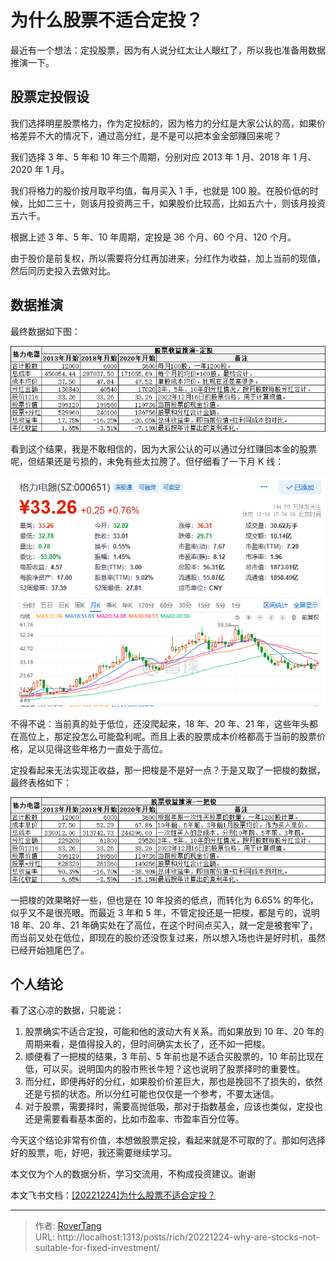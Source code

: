 # 为什么股票不适合定投？


最近有一个想法：定投股票，因为有人说分红太让人眼红了，所以我也准备用数据推演一下。

## 股票定投假设

我们选择明星股票格力，作为定投标的，因为格力的分红是大家公认的高，如果价格差异不大的情况下，通过高分红，是不是可以把本金全部赚回来呢？

我们选择 3 年、5 年和 10 年三个周期，分别对应 2013 年 1 月、2018 年 1 月、2020 年 1 月。

我们将格力的股价按月取平均值，每月买入 1 手，也就是 100 股。在股价低的时候，比如二三十，则该月投资两三千，如果股价比较高，比如五六十，则该月投资五六千。

根据上述 3 年、5 年、10 年周期，定投是 36 个月、60 个月、120 个月。

由于股价是前复权，所以需要将分红再加进来，分红作为收益，加上当前的现值，然后同历史投入去做对比。

## 数据推演

最终数据如下图：

![](static/boxcnRksz2fM2x5hahqyzQuE5ne.jpg)

看到这个结果，我是不敢相信的，因为大家公认的可以通过分红赚回本金的股票呢，但结果还是亏损的，未免有些太拉胯了。但仔细看了一下月 K 线：

![](static/boxcnIaCVNQzvpZwqm37JvrK1MQ.png)

不得不说：当前真的处于低位，还没爬起来，18 年、20 年、21 年，这些年头都在高位上，那定投怎么可能盈利呢。而且上表的股票成本价格都高于当前的股票价格，足以见得这些年格力一直处于高位。

定投看起来无法实现正收益，那一把梭是不是好一点？于是又取了一把梭的数据，最终表格如下：

![](static/boxcnRr0tPRf7nn014Ttikuv08g.jpg)

一把梭的效果略好一些，但也是在 10 年投资的低点，而转化为 6.65% 的年化，似乎又不是很亮眼。而最近 3 年和 5 年，不管定投还是一把梭，都是亏的，说明 18 年、20 年、21 年确实处在了高位，在这个时间点买入，就一定是被套牢了，而当前又处在低位，即现在的股价还没恢复过来，所以想入场也许是好时机，虽然已经开始翘尾巴了。

## 个人结论

看了这心凉的数据，只能说：

1. 股票确实不适合定投，可能和他的波动大有关系。而如果放到 10 年、20 年的周期来看，是值得投入的，但时间确实太长了，还不如一把梭。
2. 顺便看了一把梭的结果，3 年前、5 年前也是不适合买股票的，10 年前比现在低，可以买。说明国内的股市熊长牛短？这也说明了股票择时的重要性。
3. 而分红，即便再好的分红，如果股价价差巨大，那也是挽回不了损失的，依然还是亏损的状态。所以分红可能也仅仅是一个参考，不要太迷信。
4. 对于股票，需要择时，需要高抛低吸，那对于指数基金，应该也类似，定投也还是需要看看基本面的，比如市盈率、市盈率百分位等。

今天这个结论非常有价值，本想做股票定投，看起来就是不可取的了。那如何选择好的股票，呃，好吧，我还需要继续学习。

本文仅为个人的数据分析，学习交流用，不构成投资建议。谢谢

本文飞书文档：[[20221224]为什么股票不适合定投？](https://rovertang.feishu.cn/docx/GUJZdEtbmoBMrSxfFltcYJoUnrh)


---

> 作者: [RoverTang](https://rovertang.com)  
> URL: http://localhost:1313/posts/rich/20221224-why-are-stocks-not-suitable-for-fixed-investment/  

